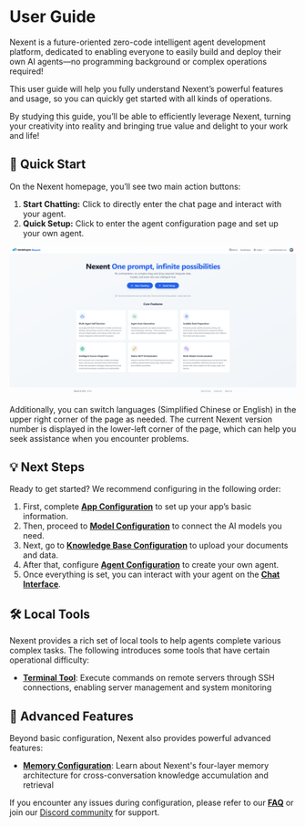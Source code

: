 # User Guide

Nexent is a future-oriented zero-code intelligent agent development platform, dedicated to enabling everyone to easily build and deploy their own AI agents—no programming background or complex operations required!

This user guide will help you fully understand Nexent’s powerful features and usage, so you can quickly get started with all kinds of operations.

By studying this guide, you’ll be able to efficiently leverage Nexent, turning your creativity into reality and bringing true value and delight to your work and life!

## 🚀 Quick Start

On the Nexent homepage, you’ll see two main action buttons:

1. **Start Chatting:** Click to directly enter the chat page and interact with your agent.
2. **Quick Setup:** Click to enter the agent configuration page and set up your own agent.

![Homepage](./assets/app/homepage.png)

Additionally, you can switch languages (Simplified Chinese or English) in the upper right corner of the page as needed. The current Nexent version number is displayed in the lower-left corner of the page, which can help you seek assistance when you encounter problems.

## 💡 Next Steps

Ready to get started? We recommend configuring in the following order:

1. First, complete **[App Configuration](./app-configuration)** to set up your app’s basic information.
2. Then, proceed to **[Model Configuration](./model-configuration)** to connect the AI models you need.
3. Next, go to **[Knowledge Base Configuration](./knowledge-base-configuration)** to upload your documents and data.
4. After that, configure **[Agent Configuration](./agent-configuration)** to create your own agent.
5. Once everything is set, you can interact with your agent on the **[Chat Interface](./chat-interface)**.

## 🛠️ Local Tools

Nexent provides a rich set of local tools to help agents complete various complex tasks. The following introduces some tools that have certain operational difficulty:

- **[Terminal Tool](./local-tools/terminal-tool)**: Execute commands on remote servers through SSH connections, enabling server management and system monitoring

## 🧠 Advanced Features

Beyond basic configuration, Nexent also provides powerful advanced features:

- **[Memory Configuration](./memory)**: Learn about Nexent's four-layer memory architecture for cross-conversation knowledge accumulation and retrieval

If you encounter any issues during configuration, please refer to our **[FAQ](../getting-started/faq)** or join our [Discord community](https://discord.gg/tb5H3S3wyv) for support. 